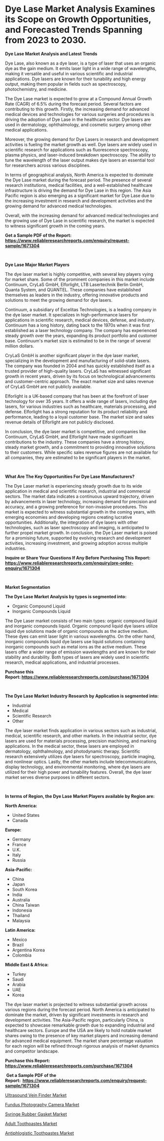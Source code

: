 <p><h1>Dye Lase Market Analysis Examines its Scope on Growth Opportunities, and Forecasted Trends Spanning from 2023 to 2030.</h1></p><p><strong>Dye Lase Market Analysis and Latest Trends</strong></p>
<p><p>Dye Lase, also known as a dye laser, is a type of laser that uses an organic dye as the gain medium. It emits laser light in a wide range of wavelengths, making it versatile and useful in various scientific and industrial applications. Dye lasers are known for their tunability and high energy output, making them popular in fields such as spectroscopy, photochemistry, and medicine.</p><p>The Dye Lase market is expected to grow at a Compound Annual Growth Rate (CAGR) of 6.5% during the forecast period. Several factors are contributing to this growth. Firstly, the increasing demand for advanced medical devices and technologies for various surgeries and procedures is driving the adoption of Dye Lase in the healthcare sector. Dye lasers are used in dermatology, ophthalmology, and cosmetic surgery among other medical applications.</p><p>Moreover, the growing demand for Dye Lasers in research and development activities is fueling the market growth as well. Dye lasers are widely used in scientific research for applications such as fluorescence spectroscopy, plasma physics, and laser-induced breakdown spectroscopy. The ability to tune the wavelength of the laser output makes dye lasers an essential tool for researchers across various disciplines.</p><p>In terms of geographical analysis, North America is expected to dominate the Dye Lase market during the forecast period. The presence of several research institutions, medical facilities, and a well-established healthcare infrastructure is driving the demand for Dye Lase in this region. The Asia Pacific region is also emerging as a significant market for Dye Lase due to the increasing investment in research and development activities and the growing demand for advanced medical technologies.</p><p>Overall, with the increasing demand for advanced medical technologies and the growing use of Dye Lase in scientific research, the market is expected to witness significant growth in the coming years.</p></p>
<p><strong>Get a Sample PDF of the Report:&nbsp; <a href="https://www.reliableresearchreports.com/enquiry/request-sample/1671304">https://www.reliableresearchreports.com/enquiry/request-sample/1671304</a></strong></p>
<p>&nbsp;</p>
<p><strong>Dye Lase Major Market Players</strong></p>
<p><p>The dye laser market is highly competitive, with several key players vying for market share. Some of the prominent companies in this market include Continuum, CryLaS GmbH, Elforlight, LTB Lasertechnik Berlin GmbH, Quanta System, and QUANTEL. These companies have established themselves as leaders in the industry, offering innovative products and solutions to meet the growing demand for dye lasers.</p><p>Continuum, a subsidiary of Excelitas Technologies, is a leading company in the dye laser market. It specializes in high-performance lasers for applications in scientific research, medical devices, defense, and industry. Continuum has a long history, dating back to the 1970s when it was first established as a laser technology company. The company has experienced steady growth over the years, expanding its product portfolio and customer base. Continuum's market size is estimated to be in the range of several million dollars.</p><p>CryLaS GmbH is another significant player in the dye laser market, specializing in the development and manufacturing of solid-state lasers. The company was founded in 2004 and has quickly established itself as a trusted provider of high-quality lasers. CryLaS has witnessed significant growth in recent years, driven by its focus on technological advancements and customer-centric approach. The exact market size and sales revenue of CryLaS GmbH are not publicly available.</p><p>Elforlight is a UK-based company that has been at the forefront of laser technology for over 35 years. It offers a wide range of lasers, including dye lasers, for various industries such as healthcare, materials processing, and defense. Elforlight has a strong reputation for its product reliability and performance, leading to a loyal customer base. The market size and sales revenue details of Elforlight are not publicly disclosed.</p><p>In conclusion, the dye laser market is competitive, and companies like Continuum, CryLaS GmbH, and Elforlight have made significant contributions to the industry. These companies have a strong history, steady market growth, and a commitment to providing innovative solutions to their customers. While specific sales revenue figures are not available for all companies, they are estimated to be significant players in the market.</p></p>
<p>&nbsp;</p>
<p><strong>What Are The Key Opportunities For Dye Lase Manufacturers?</strong></p>
<p><p>The Dye Laser market is experiencing steady growth due to its wide application in medical and scientific research, industrial and commercial sectors. The market data indicates a continuous upward trajectory, driven by advancements in laser technology, increasing demand for precision and accuracy, and a growing preference for non-invasive procedures. This market is expected to witness substantial growth in the coming years, with emerging economies and developing regions creating lucrative opportunities. Additionally, the integration of dye lasers with other technologies, such as laser spectroscopy and imaging, is anticipated to further propel market growth. In conclusion, the Dye Laser market is poised for a promising future, supported by evolving research and development activities, increasing investment, and growing adoption across multiple industries.</p></p>
<p><strong>Inquire or Share Your Questions If Any Before Purchasing This Report: <a href="https://www.reliableresearchreports.com/enquiry/pre-order-enquiry/1671304">https://www.reliableresearchreports.com/enquiry/pre-order-enquiry/1671304</a></strong></p>
<p>&nbsp;</p>
<p><strong>Market Segmentation</strong></p>
<p><strong>The Dye Lase Market Analysis by types is segmented into:</strong></p>
<p><ul><li>Organic Compound Liquid</li><li>Inorganic Compounds Liquid</li></ul></p>
<p><p>The Dye Laser market consists of two main types: organic compound liquid and inorganic compounds liquid. Organic compound liquid dye lasers utilize liquid dye solutions made of organic compounds as the active medium. These dyes can emit laser light in various wavelengths. On the other hand, inorganic compounds liquid dye lasers use liquid solutions containing inorganic compounds such as metal ions as the active medium. These lasers offer a wider range of emission wavelengths and are known for their stability and durability. Both types of lasers are widely used in scientific research, medical applications, and industrial processes.</p></p>
<p><strong>Purchase this Report:&nbsp;<a href="https://www.reliableresearchreports.com/purchase/1671304">https://www.reliableresearchreports.com/purchase/1671304</a></strong></p>
<p>&nbsp;</p>
<p><strong>The Dye Lase Market Industry Research by Application is segmented into:</strong></p>
<p><ul><li>Industrial</li><li>Medical</li><li>Scientific Research</li><li>Other</li></ul></p>
<p><p>The dye laser market finds application in various sectors such as industrial, medical, scientific research, and other markets. In the industrial sector, dye lasers are used for materials processing, precision machining, and marking applications. In the medical sector, these lasers are employed in dermatology, ophthalmology, and photodynamic therapy. Scientific research extensively utilizes dye lasers for spectroscopy, particle imaging, and nonlinear optics. Lastly, the other markets include telecommunications, display technology, and environmental monitoring, where dye lasers are utilized for their high power and tunability features. Overall, the dye laser market serves diverse purposes in different sectors.</p></p>
<p>&nbsp;</p>
<p><strong>In terms of Region, the Dye Lase Market Players available by Region are:</strong></p>
<p>
    <p> <strong> North America: </strong>
        <ul>
            <li>United States</li>
            <li>Canada</li>
        </ul>
        </p> 
    <p> <strong> Europe: </strong>
        <ul>
            <li>Germany</li>
            <li>France</li>
            <li>U.K.</li>
            <li>Italy</li>
            <li>Russia</li>
        </ul>
        </p> 
    <p> <strong> Asia-Pacific: </strong>
        <ul>
            <li>China</li>
            <li>Japan</li>
            <li>South Korea</li>
            <li>India</li>
            <li>Australia</li>
            <li>China Taiwan</li>
            <li>Indonesia</li>
            <li>Thailand</li>
            <li>Malaysia</li>
        </ul>
        </p> 
    <p> <strong> Latin America: </strong>
        <ul>
            <li>Mexico</li>
            <li>Brazil</li>
            <li>Argentina Korea</li>
            <li>Colombia</li>
        </ul>
        </p> 
    <p> <strong> Middle East & Africa: </strong>
        <ul>
            <li>Turkey</li>
            <li>Saudi</li>
            <li>Arabia</li>
            <li>UAE</li>
            <li>Korea</li>
        </ul>
    </p>
    </p>
<p><p>The dye laser market is projected to witness substantial growth across various regions during the forecast period. North America is anticipated to dominate the market, driven by significant investments in research and development activities. The Asia-Pacific region, particularly China, is expected to showcase remarkable growth due to expanding industrial and healthcare sectors. Europe and the USA are likely to hold notable market shares owing to the presence of key market players and increasing demand for advanced medical equipment. The market share percentage valuation for each region will be refined through rigorous analysis of market dynamics and competitor landscape.</p></p>
<p><strong>Purchase this Report: <a href="https://www.reliableresearchreports.com/purchase/1671304">https://www.reliableresearchreports.com/purchase/1671304</a></strong></p>
<p>&nbsp;<strong>Get a Sample PDF of the Report:&nbsp;&nbsp;<a href="https://www.reliableresearchreports.com/enquiry/request-sample/1671304">https://www.reliableresearchreports.com/enquiry/request-sample/1671304</a></strong></p>
<p><strong></strong></p>
<p><p><a href="https://www.linkedin.com/pulse/decoding-ultrasound-vein-finder-market-deep-dive-latest-trends-fvcrf/">Ultrasound Vein Finder Market</a></p><p><a href="https://www.linkedin.com/pulse/fundus-photography-camera-market-size-growth-forecast-mwvzf/">Fundus Photography Camera Market</a></p><p><a href="https://www.linkedin.com/pulse/syringe-rubber-gasket-market-size-share-amp-trends-etyvf/">Syringe Rubber Gasket Market</a></p><p><a href="https://medium.com/@adityalohrp23/adult-toothpastes-market-trends-and-market-analysis-forecasted-for-period-2023-2030-9540aa066cb5">Adult Toothpastes Market</a></p><p><a href="https://medium.com/@mahimohanrp23/antiphlogistic-toothpastes-market-report-reveals-the-latest-trends-and-growth-opportunities-of-this-fb3794fec8ba">Antiphlogistic Toothpastes Market</a></p></p>
